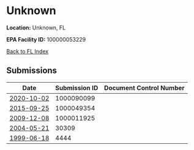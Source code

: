 # Unknown

**Location:** Unknown, FL

**EPA Facility ID:** 100000053229

[Back to FL Index](../../index.md)

## Submissions

| Date | Submission ID | Document Control Number |
|------|--------------|-------------------------|
| [2020-10-02](submissions/1000090099.md) | 1000090099 |  |
| [2015-09-25](submissions/1000049354.md) | 1000049354 |  |
| [2009-12-08](submissions/1000011925.md) | 1000011925 |  |
| [2004-05-21](submissions/30309.md) | 30309 |  |
| [1999-06-18](submissions/4444.md) | 4444 |  |
